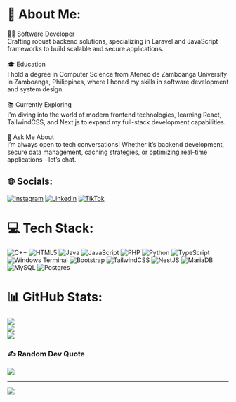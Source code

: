 # 💫 About Me:
👨‍💻 Software Developer<br>Crafting robust backend solutions, specializing in Laravel and JavaScript frameworks to build scalable and secure applications.<br><br>🎓 Education<br>I hold a degree in Computer Science from Ateneo de Zamboanga University in Zamboanga, Philippines, where I honed my skills in software development and system design.<br><br>📚 Currently Exploring<br>I'm diving into the world of modern frontend technologies, learning React, TailwindCSS, and Next.js to expand my full-stack development capabilities.<br><br>💬 Ask Me About<br>I’m always open to tech conversations! Whether it’s backend development, secure data management, caching strategies, or optimizing real-time applications—let’s chat.


## 🌐 Socials:
[![Instagram](https://img.shields.io/badge/Instagram-%23E4405F.svg?logo=Instagram&logoColor=white)](https://instagram.com/mc_mustaham) [![LinkedIn](https://img.shields.io/badge/LinkedIn-%230077B5.svg?logo=linkedin&logoColor=white)](https://linkedin.com/in/micah-mustaham) [![TikTok](https://img.shields.io/badge/TikTok-%23000000.svg?logo=TikTok&logoColor=white)](https://tiktok.com/@micah1010) 

# 💻 Tech Stack:
![C++](https://img.shields.io/badge/c++-%2300599C.svg?style=for-the-badge&logo=c%2B%2B&logoColor=white) ![HTML5](https://img.shields.io/badge/html5-%23E34F26.svg?style=for-the-badge&logo=html5&logoColor=white) ![Java](https://img.shields.io/badge/java-%23ED8B00.svg?style=for-the-badge&logo=openjdk&logoColor=white) ![JavaScript](https://img.shields.io/badge/javascript-%23323330.svg?style=for-the-badge&logo=javascript&logoColor=%23F7DF1E) ![PHP](https://img.shields.io/badge/php-%23777BB4.svg?style=for-the-badge&logo=php&logoColor=white) ![Python](https://img.shields.io/badge/python-3670A0?style=for-the-badge&logo=python&logoColor=ffdd54) ![TypeScript](https://img.shields.io/badge/typescript-%23007ACC.svg?style=for-the-badge&logo=typescript&logoColor=white) ![Windows Terminal](https://img.shields.io/badge/Windows%20Terminal-%234D4D4D.svg?style=for-the-badge&logo=windows-terminal&logoColor=white) ![Bootstrap](https://img.shields.io/badge/bootstrap-%238511FA.svg?style=for-the-badge&logo=bootstrap&logoColor=white) ![TailwindCSS](https://img.shields.io/badge/tailwindcss-%2338B2AC.svg?style=for-the-badge&logo=tailwind-css&logoColor=white) ![NestJS](https://img.shields.io/badge/nestjs-%23E0234E.svg?style=for-the-badge&logo=nestjs&logoColor=white) ![MariaDB](https://img.shields.io/badge/MariaDB-003545?style=for-the-badge&logo=mariadb&logoColor=white) ![MySQL](https://img.shields.io/badge/mysql-4479A1.svg?style=for-the-badge&logo=mysql&logoColor=white) ![Postgres](https://img.shields.io/badge/postgres-%23316192.svg?style=for-the-badge&logo=postgresql&logoColor=white) 
# 📊 GitHub Stats:
![](https://github-readme-stats.vercel.app/api?username=micah3252625&theme=dark&hide_border=true&include_all_commits=true&count_private=true)<br/>
![](https://github-readme-streak-stats.herokuapp.com/?user=micah3252625&theme=dark&hide_border=true)<br/>
![](https://github-readme-stats.vercel.app/api/top-langs/?username=micah3252625&theme=dark&hide_border=true&include_all_commits=true&count_private=true&layout=compact)

### ✍️ Random Dev Quote
![](https://quotes-github-readme.vercel.app/api?type=horizontal&theme=radical)

---
[![](https://visitcount.itsvg.in/api?id=micah3252625&icon=0&color=0)](https://visitcount.itsvg.in)

<!-- Proudly created with GPRM ( https://gprm.itsvg.in ) -->
